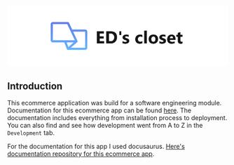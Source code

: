 <p align="center">
    <img src="./logo.png">
</p>

## Introduction

This ecommerce application was build for a software engineering module. Documentation for this ecommerce app can be found [here](). The documentation includes everything from installation process to deployment. You can also find and see how development went from A to Z in the `Development` tab.

For the documentation for this app I used docusaurus. [Here's documentation repository for this ecommerce app](https://github.com/dziugaspeciulevicius/ED-s-store-docs).